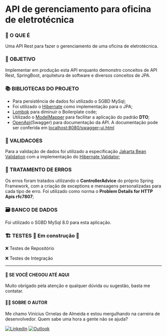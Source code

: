 # API de gerenciamento para oficina de eletrotécnica

### 📰 O QUE É

Uma API Rest para fazer o gerenciamento de uma oficina de eletrotécnica.

### 📝 OBJETIVO

Implementar em produção esta API enquanto demonstro conceitos de API Rest, SpringBoot, arquitetura de software e diversos conceitos de JPA.

### 📚 BIBLIOTECAS DO PROJETO

- Para persistência de dados foi utilizado o SGBD MySql;
- Foi utilizado o [Hibernate](https://hibernate.org/) como implementação para o JPA;
- [Lombok](https://projectlombok.org/) para diminuir o Boilerplate code;
- Utilizado o [ModelMapper](http://modelmapper.org/) para facilitar a aplicação do padrão **DTO**;
- [OpenApi](https://swagger.io/specification/)(Swagger) para documentação da API. A documentação pode ser conferida em [localhost:8080/swagger-ui.html]()

### 🚦 VALIDACOES

Para a validação de dados foi utilizado a especificação [Jakarta Bean Validation](https://beanvalidation.org/2.0/) com a implementação do [Hibernate Validator](http://hibernate.org/validator/);

### 🛑 TRATAMENTO DE ERROS

Os erros foram tratados utilizando o **ControllerAdvice** do próprio Spring Framework, com a criação de exceptions e mensagens personalizadas para cada tipo de erro. Foi utilizado como norma o **Problem Details for HTTP Apis rfc7807**;

### 🗃 BANCO DE DADOS

Foi utilizado o  SGBD MySql 8.0 para esta aplicação.

### 🏗 TESTES 🚧 Em construção 🚧

❌ Testes de Repositório

❌ Testes de Integração

------

#### 💬 SE VOCÊ CHEGOU ATÉ AQUI

Muito obrigado pela atenção e qualquer dúvida ou sugestão, basta me contatar.

#### 👨‍💻 SOBRE O AUTOR

Me chamo Vinícius Ornelas de Almeida e estou mergulhando na carreira de desenvolvedor. Quem sabe uma hora a gente não se ajuda?

[![Linkedin](https://img.shields.io/badge/Vinícius-%230077B5.svg?style=flat-square&logo=linkedin&logoColor=white&link=https://www.linkedin.com/in/vinicius-ornelas/)](https://www.linkedin.com/in/vinicius-ornelas/) [![Outlook](https://img.shields.io/badge/ornelas95@hotmail.com-0078D4?style=flat-square&logo=microsoft-outlook&logoColor=white)](mailto:ornelas95@hotmail.com)

